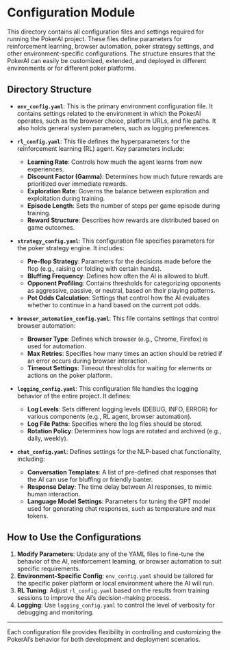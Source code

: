 # Configuration Module

This directory contains all configuration files and settings required for running the PokerAI project. These files define parameters for reinforcement learning, browser automation, poker strategy settings, and other environment-specific configurations. The structure ensures that the PokerAI can easily be customized, extended, and deployed in different environments or for different poker platforms.

## Directory Structure

- **`env_config.yaml`**: This is the primary environment configuration file. It contains settings related to the environment in which the PokerAI operates, such as the browser choice, platform URLs, and file paths. It also holds general system parameters, such as logging preferences.
  
- **`rl_config.yaml`**: This file defines the hyperparameters for the reinforcement learning (RL) agent. Key parameters include:
  - **Learning Rate**: Controls how much the agent learns from new experiences.
  - **Discount Factor (Gamma)**: Determines how much future rewards are prioritized over immediate rewards.
  - **Exploration Rate**: Governs the balance between exploration and exploitation during training.
  - **Episode Length**: Sets the number of steps per game episode during training.
  - **Reward Structure**: Describes how rewards are distributed based on game outcomes.

- **`strategy_config.yaml`**: This configuration file specifies parameters for the poker strategy engine. It includes:
  - **Pre-flop Strategy**: Parameters for the decisions made before the flop (e.g., raising or folding with certain hands).
  - **Bluffing Frequency**: Defines how often the AI is allowed to bluff.
  - **Opponent Profiling**: Contains thresholds for categorizing opponents as aggressive, passive, or neutral, based on their playing patterns.
  - **Pot Odds Calculation**: Settings that control how the AI evaluates whether to continue in a hand based on the current pot odds.

- **`browser_automation_config.yaml`**: This file contains settings that control browser automation:
  - **Browser Type**: Defines which browser (e.g., Chrome, Firefox) is used for automation.
  - **Max Retries**: Specifies how many times an action should be retried if an error occurs during browser interaction.
  - **Timeout Settings**: Timeout thresholds for waiting for elements or actions on the poker platform.

- **`logging_config.yaml`**: This configuration file handles the logging behavior of the entire project. It defines:
  - **Log Levels**: Sets different logging levels (DEBUG, INFO, ERROR) for various components (e.g., RL agent, browser automation).
  - **Log File Paths**: Specifies where the log files should be stored.
  - **Rotation Policy**: Determines how logs are rotated and archived (e.g., daily, weekly).

- **`chat_config.yaml`**: Defines settings for the NLP-based chat functionality, including:
  - **Conversation Templates**: A list of pre-defined chat responses that the AI can use for bluffing or friendly banter.
  - **Response Delay**: The time delay between AI responses, to mimic human interaction.
  - **Language Model Settings**: Parameters for tuning the GPT model used for generating chat responses, such as temperature and max tokens.

## How to Use the Configurations

1. **Modify Parameters**: Update any of the YAML files to fine-tune the behavior of the AI, reinforcement learning, or browser automation to suit specific requirements.
2. **Environment-Specific Config**: `env_config.yaml` should be tailored for the specific poker platform or local environment where the AI will run.
3. **RL Tuning**: Adjust `rl_config.yaml` based on the results from training sessions to improve the AI’s decision-making process.
4. **Logging**: Use `logging_config.yaml` to control the level of verbosity for debugging and monitoring.

---

Each configuration file provides flexibility in controlling and customizing the PokerAI’s behavior for both development and deployment scenarios.
```
